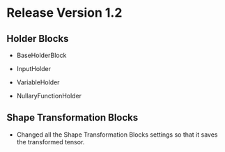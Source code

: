 # Release Version 1.2

## Holder Blocks

  * BaseHolderBlock

  * InputHolder

  * VariableHolder

  * NullaryFunctionHolder


## Shape Transformation Blocks

* Changed all the Shape Transformation Blocks settings so that it saves the transformed tensor.

